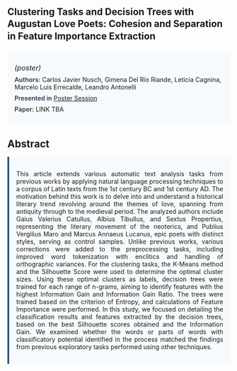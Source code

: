 
<style>    
    h2 {
        margin-top: 0;
        margin-bottom: 1.5rem;
        line-height: 1.3;
    }
    
    h3 {
        margin-top: 2rem;
        margin-bottom: 1rem;
        font-size: 1.4rem;
        font-weight:bold;
    }
    
    .metadata {
        background-color: #f7fafc;
        padding: 1rem;
        border-radius: 6px;
        margin-bottom: 2rem;
    }
    
    .metadata p {
        margin: 0.5rem 0;
    }
    
    .abstract {
        text-align: justify;
        padding: 1rem;
        background-color: #f7fafc;
        border-left: 4px solid #2c5282;
        border-radius: 0 6px 6px 0;
    }
    
    strong {
        color: #2d3748;
        font-weight: 600;
    }
</style>
<main role="main">
<h2>Clustering Tasks and Decision Trees with Augustan Love Poets: Cohesion and Separation in Feature Importance Extraction</h2>

<section class="metadata">
<p style='font-size:1rem'><i>(poster)</i></p>
<p><strong>Authors:</strong> Carlos Javier Nusch, Gimena Del Río Riande, Leticia Cagnina, Marcelo Luis Errecalde, Leandro Antonelli</p>
<p><strong>Presented in</strong> <a href='/programme/#postersession'>Poster Session</a></p>
<p><strong>Paper:</strong> LINK TBA</p>
</section>

<section>
<h3>Abstract</h3>
<div class="abstract">
<p>This article extends various automatic text analysis tasks from previous works by applying natural language processing techniques to a corpus of Latin texts from the 1st century BC and 1st century AD. The motivation behind this work is to delve into and understand a historical literary trend revolving around the themes of love, spanning from antiquity through to the medieval period. The analyzed authors include Gaius Valerius Catullus, Albius Tibullus, and Sextus Propertius, representing the literary movement of the neoterics, and Publius Vergilius Maro and Marcus Annaeus Lucanus, epic poets with distinct styles, serving as control samples. Unlike previous works, various corrections were added to the preprocessing tasks, including improved word tokenization with enclitics and handling of orthographic variances. For the clustering tasks, the K-Means method and the Silhouette Score were used to determine the optimal cluster sizes. Using these optimal clusters as labels, decision trees were trained for each range of n-grams, aiming to identify features with the highest Information Gain and Information Gain Ratio. The trees were trained based on the criterion of Entropy, and calculations of Feature Importance were performed. In this study, we focused on detailing the classification results and features extracted by the decision trees, based on the best Silhouette scores obtained and the Information Gain. We examined whether the words or parts of words with classificatory potential identified in the process matched the findings from previous exploratory tasks performed using other techniques.</p>
</div>
</section>
</main>